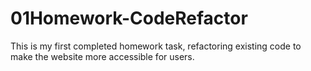 # 01Homework-CodeRefactor
This is my first completed homework task, refactoring existing code to make the website more accessible for users.
